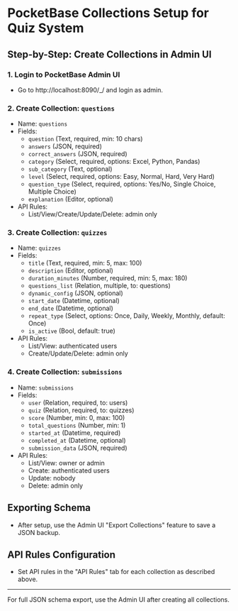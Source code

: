 # PocketBase Collections Setup for Quiz System

## Step-by-Step: Create Collections in Admin UI

### 1. Login to PocketBase Admin UI
- Go to http://localhost:8090/_/ and login as admin.

### 2. Create Collection: `questions`
- Name: `questions`
- Fields:
  - `question` (Text, required, min: 10 chars)
  - `answers` (JSON, required)
  - `correct_answers` (JSON, required)
  - `category` (Select, required, options: Excel, Python, Pandas)
  - `sub_category` (Text, optional)
  - `level` (Select, required, options: Easy, Normal, Hard, Very Hard)
  - `question_type` (Select, required, options: Yes/No, Single Choice, Multiple Choice)
  - `explanation` (Editor, optional)
- API Rules:
  - List/View/Create/Update/Delete: admin only

### 3. Create Collection: `quizzes`
- Name: `quizzes`
- Fields:
  - `title` (Text, required, min: 5, max: 100)
  - `description` (Editor, optional)
  - `duration_minutes` (Number, required, min: 5, max: 180)
  - `questions_list` (Relation, multiple, to: questions)
  - `dynamic_config` (JSON, optional)
  - `start_date` (Datetime, optional)
  - `end_date` (Datetime, optional)
  - `repeat_type` (Select, options: Once, Daily, Weekly, Monthly, default: Once)
  - `is_active` (Bool, default: true)
- API Rules:
  - List/View: authenticated users
  - Create/Update/Delete: admin only

### 4. Create Collection: `submissions`
- Name: `submissions`
- Fields:
  - `user` (Relation, required, to: users)
  - `quiz` (Relation, required, to: quizzes)
  - `score` (Number, min: 0, max: 100)
  - `total_questions` (Number, min: 1)
  - `started_at` (Datetime, required)
  - `completed_at` (Datetime, optional)
  - `submission_data` (JSON, required)
- API Rules:
  - List/View: owner or admin
  - Create: authenticated users
  - Update: nobody
  - Delete: admin only

## Exporting Schema
- After setup, use the Admin UI "Export Collections" feature to save a JSON backup.

## API Rules Configuration
- Set API rules in the "API Rules" tab for each collection as described above.

---

For full JSON schema export, use the Admin UI after creating all collections.
